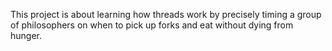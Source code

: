 This project is about learning how threads work by precisely timing a group of philosophers on when to pick up forks and eat without dying from hunger.
